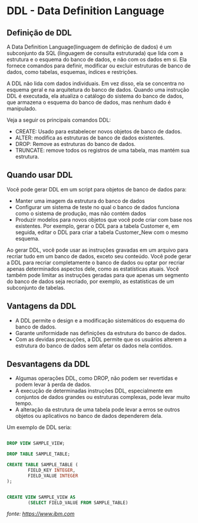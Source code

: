 DDL - Data Definition Language
=================================

Definição de DDL
-----------------------------------

A Data Definition Language(linguagem de definição de dados) é um subconjunto da SQL (linguagem de consulta estruturada) que lida com a estrutura e o esquema do banco de dados, e não com os dados em si. Ela fornece comandos para definir, modificar ou excluir estruturas de banco de dados, como tabelas, esquemas, índices e restrições.

A DDL não lida com dados individuais. Em vez disso, ela se concentra no esquema geral e na arquitetura do banco de dados. Quando uma instrução DDL é executada, ela atualiza o catálogo do sistema do banco de dados, que armazena o esquema do banco de dados, mas nenhum dado é manipulado.

Veja a seguir os principais comandos DDL:

* CREATE: Usado para estabelecer novos objetos de banco de dados.
* ALTER: modifica as estruturas de banco de dados existentes.
* DROP: Remove as estruturas do banco de dados.
* TRUNCATE: remove todos os registros de uma tabela, mas mantém sua estrutura.

Quando usar DDL
-----------------------------------

Você pode gerar DDL em um script para objetos de banco de dados para:
* Manter uma imagem da estrutura do banco de dados
* Configurar um sistema de teste no qual o banco de dados funciona como o sistema de produção, mas não contém dados
* Produzir modelos para novos objetos que você pode criar com base nos existentes. Por exemplo, gerar o DDL para a tabela Customer e, em seguida, editar o DDL para criar a tabela Customer_New com o mesmo esquema.

Ao gerar DDL, você pode usar as instruções gravadas em um arquivo para recriar tudo em um banco de dados, exceto seu conteúdo. Você pode gerar a DDL para recriar completamente o banco de dados ou optar por recriar apenas determinados aspectos dele, como as estatísticas atuais. Você também pode limitar as instruções geradas para que apenas um segmento do banco de dados seja recriado, por exemplo, as estatísticas de um subconjunto de tabelas.

Vantagens da DDL
--------------

* A DDL permite o design e a modificação sistemáticos do esquema do banco de dados.
* Garante uniformidade nas definições da estrutura do banco de dados.
* Com as devidas precauções, a DDL permite que os usuários alterem a estrutura do banco de dados sem afetar os dados nela contidos.

Desvantagens da DDL
-----------------

* Algumas operações DDL, como DROP, não podem ser revertidas e podem levar à perda de dados.
* A execução de determinadas instruções DDL, especialmente em conjuntos de dados grandes ou estruturas complexas, pode levar muito tempo.
* A alteração da estrutura de uma tabela pode levar a erros se outros objetos ou aplicativos no banco de dados dependerem dela.

Um exemplo de DDL seria:

````SQL

DROP VIEW SAMPLE_VIEW;

DROP TABLE SAMPLE_TABLE;

CREATE TABLE SAMPLE_TABLE (
		FIELD_KEY INTEGER,
		FIELD_VALUE INTEGER
);


CREATE VIEW SAMPLE_VIEW AS
 		(SELECT FIELD_VALUE FROM SAMPLE_TABLE)

````

_fonte: https://www.ibm.com_